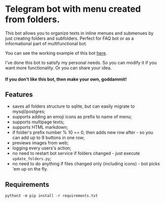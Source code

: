 # Telegram bot with menu created from folders.

This bot allows you to organize texts in inline menues and submenues by just creating folders and subfolders. Perfect for FAQ bot or as a informational part of multifunctional bot.

You can see the working example of this bot [here](https://t.me/folders_menu_bot).

I've done this bot to satisfy my personal needs. So you can modify it if you want more functionality. Or you can share your idea.

#### If you don't like this bot, then make your own, goddammit!

## Features

- saves all folders structure to sqlite, but can easily migrate to mysql/postgres;
- supports adding an emoji icons as prefix to name of menu;
- supports multipage texts;
- supports HTML markdown;
- if folder's prefix number % 10 == 0, then adds new row after - so you can add up to 9 buttons in one row;
- previews images from web;
- logging every users's action;
- no need to restart bot service if folders changed - just execute `update_folders.py`;
- no need to do anything if files changed only (including icons) - bot picks 'em up on the fly.

## Requirements

    python3 -m pip install -r requirements.txt
